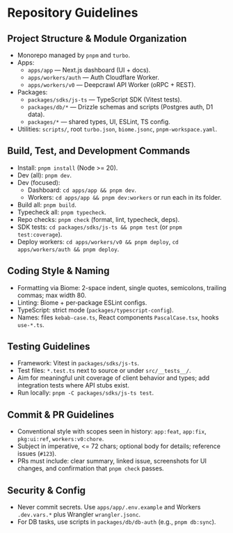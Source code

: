 # Repository Guidelines

 ## Project Structure & Module Organization
 - Monorepo managed by `pnpm` and `turbo`.
 - Apps:
   - `apps/app` — Next.js dashboard (UI + docs).
   - `apps/workers/auth` — Auth Cloudflare Worker.
   - `apps/workers/v0` — Deepcrawl API Worker (oRPC + REST).
 - Packages:
   - `packages/sdks/js-ts` — TypeScript SDK (Vitest tests).
   - `packages/db/*` — Drizzle schemas and scripts (Postgres auth, D1 data).
   - `packages/*` — shared types, UI, ESLint, TS config.
 - Utilities: `scripts/`, root `turbo.json`, `biome.jsonc`, `pnpm-workspace.yaml`.

 ## Build, Test, and Development Commands
 - Install: `pnpm install` (Node >= 20).
 - Dev (all): `pnpm dev`.
 - Dev (focused):
   - Dashboard: `cd apps/app && pnpm dev`.
   - Workers: `cd apps/app && pnpm dev:workers` or run each in its folder.
 - Build all: `pnpm build`.
 - Typecheck all: `pnpm typecheck`.
 - Repo checks: `pnpm check` (format, lint, typecheck, deps).
 - SDK tests: `cd packages/sdks/js-ts && pnpm test` (or `pnpm test:coverage`).
 - Deploy workers: `cd apps/workers/v0 && pnpm deploy`, `cd apps/workers/auth && pnpm deploy`.

 ## Coding Style & Naming
 - Formatting via Biome: 2-space indent, single quotes, semicolons, trailing commas; max width 80.
 - Linting: Biome + per‑package ESLint configs.
 - TypeScript: strict mode (`packages/typescript-config`).
 - Names: files `kebab-case.ts`, React components `PascalCase.tsx`, hooks `use-*.ts`.

 ## Testing Guidelines
 - Framework: Vitest in `packages/sdks/js-ts`.
 - Test files: `*.test.ts` next to source or under `src/__tests__/`.
 - Aim for meaningful unit coverage of client behavior and types; add integration tests where API stubs exist.
 - Run locally: `pnpm -C packages/sdks/js-ts test`.

 ## Commit & PR Guidelines
 - Conventional style with scopes seen in history: `app:feat`, `app:fix`, `pkg:ui:ref`, `workers:v0:chore`.
 - Subject in imperative, <= 72 chars; optional body for details; reference issues (`#123`).
 - PRs must include: clear summary, linked issue, screenshots for UI changes, and confirmation that `pnpm check` passes.

 ## Security & Config
 - Never commit secrets. Use `apps/app/.env.example` and Workers `.dev.vars.*` plus Wrangler `wrangler.jsonc`.
 - For DB tasks, use scripts in `packages/db/db-auth` (e.g., `pnpm db:sync`).
